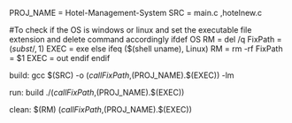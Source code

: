 PROJ_NAME = Hotel-Management-System
SRC = main.c ,hotelnew.c

#To check if the OS is windows or linux and set the executable file extension and delete command accordingly
ifdef OS
   RM = del /q
   FixPath = $(subst /,\,$1)
   EXEC = exe
else
   ifeq ($(shell uname), Linux)
      RM = rm -rf
      FixPath = $1
	  EXEC = out
   endif
endif

build:
	gcc $(SRC) -o $(call FixPath,$(PROJ_NAME).$(EXEC)) -lm

run: build
	./$(call FixPath,$(PROJ_NAME).$(EXEC))

clean:
	$(RM) $(call FixPath,$(PROJ_NAME).$(EXEC))
